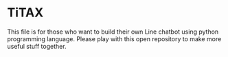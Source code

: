 # TiTAX
This file is for those who want to build their own Line chatbot using python programming language. Please play with this open repository to make more useful stuff together.
